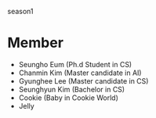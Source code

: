 season1

# Member
- Seungho Eum (Ph.d Student in CS)
- Chanmin Kim (Master candidate in AI)
- Gyunghee Lee (Master candidate in CS)
- Seunghyun Kim (Bachelor in CS)
- Cookie (Baby in Cookie World)
- Jelly